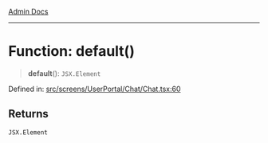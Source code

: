 [Admin Docs](/)

***

# Function: default()

> **default**(): `JSX.Element`

Defined in: [src/screens/UserPortal/Chat/Chat.tsx:60](https://github.com/PalisadoesFoundation/talawa-admin/blob/main/src/screens/UserPortal/Chat/Chat.tsx#L60)

## Returns

`JSX.Element`
